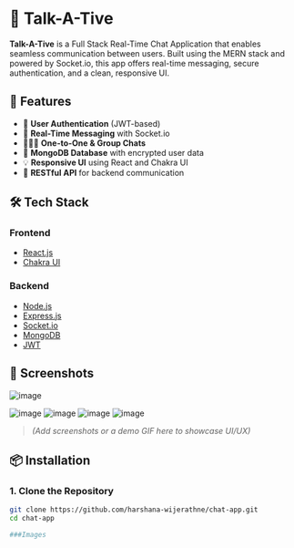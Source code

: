 # 💬 Talk-A-Tive

**Talk-A-Tive** is a Full Stack Real-Time Chat Application that enables seamless communication between users. Built using the MERN stack and powered by Socket.io, this app offers real-time messaging, secure authentication, and a clean, responsive UI.

## 🚀 Features

- 🔐 **User Authentication** (JWT-based)
- 💬 **Real-Time Messaging** with Socket.io
- 🧑‍🤝‍🧑 **One-to-One & Group Chats**
- 📁 **MongoDB Database** with encrypted user data
- 💡 **Responsive UI** using React and Chakra UI
- 🔧 **RESTful API** for backend communication

## 🛠️ Tech Stack

### Frontend
- [React.js](https://reactjs.org/)
- [Chakra UI](https://chakra-ui.com/)

### Backend
- [Node.js](https://nodejs.org/)
- [Express.js](https://expressjs.com/)
- [Socket.io](https://socket.io/)
- [MongoDB](https://www.mongodb.com/)
- [JWT](https://jwt.io/)

## 📸 Screenshots
![image](https://github.com/user-attachments/assets/6a71cfd5-11e8-44b5-804a-77927a1a578a)

![image](https://github.com/user-attachments/assets/dd2c098c-4ff7-45af-848b-37805223c933)
![image](https://github.com/user-attachments/assets/4373da36-0c11-426d-a989-3d81e9bb58c6)
![image](https://github.com/user-attachments/assets/e29ee5c3-6b73-4606-92b5-563af420df74)
![image](https://github.com/user-attachments/assets/19673ad1-bfa5-4813-ba44-7b504dcb2999)
> *(Add screenshots or a demo GIF here to showcase UI/UX)*

## 📦 Installation

### 1. Clone the Repository

```bash
git clone https://github.com/harshana-wijerathne/chat-app.git
cd chat-app

###Images


